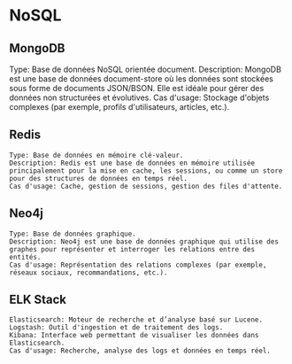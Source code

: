 # NoSQL

## MongoDB
Type: Base de données NoSQL orientée document.
Description: MongoDB est une base de données document-store où les données sont stockées sous forme de documents JSON/BSON. Elle est idéale pour gérer des données non structurées et évolutives.
Cas d'usage: Stockage d'objets complexes (par exemple, profils d'utilisateurs, articles, etc.).

## Redis

    Type: Base de données en mémoire clé-valeur.
    Description: Redis est une base de données en mémoire utilisée principalement pour la mise en cache, les sessions, ou comme un store pour des structures de données en temps réel.
    Cas d'usage: Cache, gestion de sessions, gestion des files d'attente.

## Neo4j

    Type: Base de données graphique.
    Description: Neo4j est une base de données graphique qui utilise des graphes pour représenter et interroger les relations entre des entités.
    Cas d'usage: Représentation des relations complexes (par exemple, réseaux sociaux, recommandations, etc.).

## ELK Stack

    Elasticsearch: Moteur de recherche et d’analyse basé sur Lucene.
    Logstash: Outil d'ingestion et de traitement des logs.
    Kibana: Interface web permettant de visualiser les données dans Elasticsearch.
    Cas d'usage: Recherche, analyse des logs et données en temps réel.
